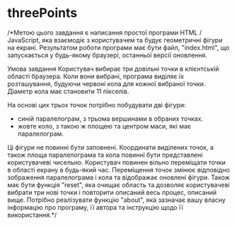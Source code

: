 # threePoints

/*Метою цього завдання є написання простої програми HTML / JavaScript, яка взаємодіє з користувачем та будує геометричні фігури на екрані. 
Результатом роботи програми має бути файл, "index.html", що запускається у будь-якому браузері, останньої версії оновлення.

Умова завдання
Користувач вибирає три довільні точки в клієнтській області браузера. Коли вони вибрані, програма виділяє їх розташування, 
будуючи червоні кола для кожної вибраної точки. Діаметр кола має становити 11 пікселів.

На основі цих трьох точок потрібно побудувати дві фігури:
- синій паралелограм, з трьома вершинами в обраних точках.
- жовте коло, з такою ж площею та центром маси, які має паралелограм.

Ці фігури не повинні бути заповнені.
Координати виділених точок, а також площа паралелограма та кола повинні бути представлені користувачеві чисельно.
Користувач повинен вільно переміщати точки в області екрану в будь-який час. Переміщення точок змінює відповідно зображення паралелограма і кола та відображає оновлені фігури.
Також має бути функція "reset", яка очищає область та дозволяє користувачеві вибрати три нові точки і повторити описаний весь процес, описаний вище.
Потрібно реалізувати функцію  "about", яка зазначає вашу власну інформацію про програму, її автора та інструкцію щодо її використання.*/
